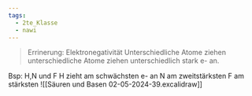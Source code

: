 ```yaml
---
tags:
  - 2te_Klasse
  - nawi
---
```

> Errinerung: Elektronegativität 
> Unterschiedliche Atome ziehen unterschiedliche Atome ziehen unterschiedlich stark e- an.

Bsp: H,N und F 
H zieht am schwächsten e- an
N am zweitstärksten 
F am stärksten
![[Säuren und Basen 02-05-2024-39.excalidraw]]